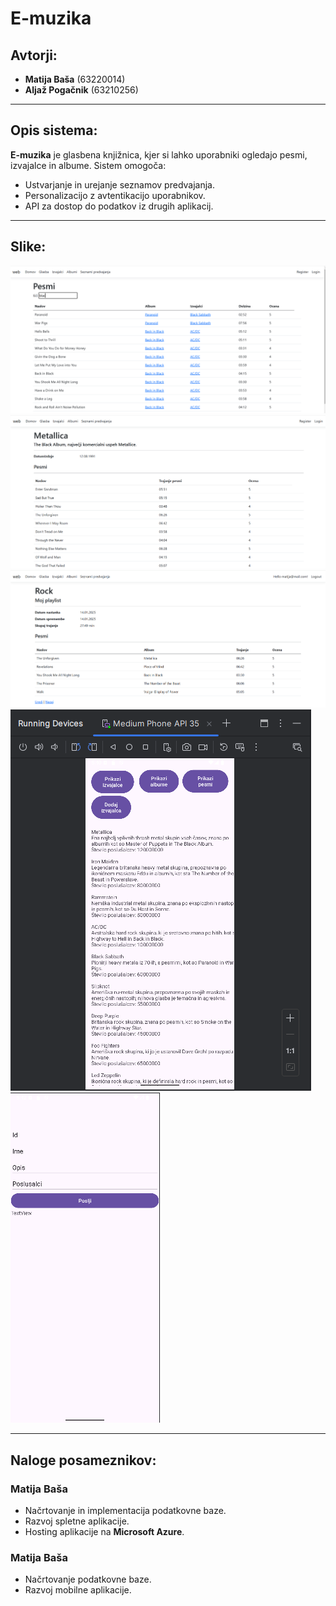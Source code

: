 # E-muzika

## Avtorji:
- **Matija Baša** (63220014)
- **Aljaž Pogačnik** (63210256)

---

## Opis sistema:
**E-muzika** je glasbena knjižnica, kjer si lahko uporabniki ogledajo pesmi, izvajalce in albume. Sistem omogoča:
- Ustvarjanje in urejanje seznamov predvajanja.
- Personalizacijo z avtentikacijo uporabnikov.
- API za dostop do podatkov iz drugih aplikacij.

---

## Slike:
![Pesmi](slike/slika1.PNG)
![Album](slike/slika2.PNG)
![Seznam predvajanja](slike/slika3.PNG)
![Mobilna aplikacija](slike/Slika4.png)
![Mobilna aplikacija2](slike/Slika5.png)

---

## Naloge posameznikov:

### **Matija Baša**
- Načrtovanje in implementacija podatkovne baze.
- Razvoj spletne aplikacije.
- Hosting aplikacije na **Microsoft Azure**.

### **Matija Baša**
- Načrtovanje  podatkovne baze.
- Razvoj mobilne aplikacije.


